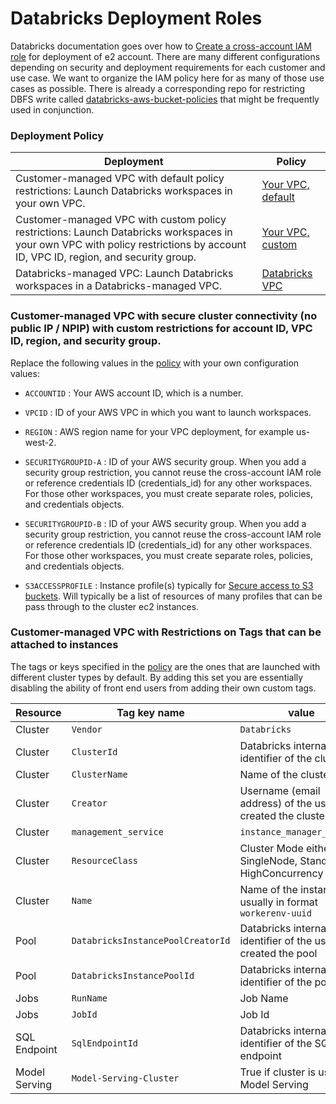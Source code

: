 # Databricks Deployment Roles

Databricks documentation goes over how to [Create a cross-account IAM role](https://docs.databricks.com/administration-guide/account-api/iam-role.html#language-Your%C2%A0VPC,%C2%A0custom) for deployment of e2 account. There are many different configurations depending on security and deployment requirements for each customer and use case. We want to organize the IAM policy here for as many of those use cases as possible. There is already a corresponding repo for restricting DBFS write called [databricks-aws-bucket-policies](https://github.com/databricks/databricks-aws-bucket-policies) that might be frequently used in conjunction.

### Deployment	Policy

| Deployment | Policy |
| ----------- | ----------- |
| Customer-managed VPC with default policy restrictions: Launch Databricks workspaces in your own VPC. | [Your VPC, default](e2-your-vpc-policy) |
| Customer-managed VPC with custom policy restrictions: Launch Databricks workspaces in your own VPC with policy restrictions by account ID, VPC ID, region, and security group. | [Your VPC, custom](e2-custom-vpc-policy) |
| Databricks-managed VPC: Launch Databricks workspaces in a Databricks-managed VPC.| 	[Databricks VPC](e2-databricks-vpc-policy) |

### Customer-managed VPC with secure cluster connectivity (no public IP / NPIP) with custom restrictions for account ID, VPC ID, region, and security group.

Replace the following values in the [policy](e2-custom-vpc-policy) with your own configuration values:

- `ACCOUNTID` : Your AWS account ID, which is a number.

- `VPCID` : ID of your AWS VPC in which you want to launch workspaces.

- `REGION` : AWS region name for your VPC deployment, for example us-west-2.

- `SECURITYGROUPID-A` : ID of your AWS security group. When you add a security group restriction, you cannot reuse the cross-account IAM role or reference credentials ID (credentials_id) for any other workspaces. For those other workspaces, you must create separate roles, policies, and credentials objects.

- `SECURITYGROUPID-B` : ID of your AWS security group. When you add a security group restriction, you cannot reuse the cross-account IAM role or reference credentials ID (credentials_id) for any other workspaces. For those other workspaces, you must create separate roles, policies, and credentials objects.

- `S3ACCESSPROFILE` : Instance profile(s) typically for [Secure access to S3 buckets](https://docs.databricks.com/administration-guide/cloud-configurations/aws/instance-profiles.html#secure-access-to-s3-buckets-using-instance-profiles). Will typically be a list of resources of many profiles that can be pass through to the cluster ec2 instances.

### Customer-managed VPC with Restrictions on Tags that can be attached to instances

The tags or keys specified in the [policy](e2-custom-vpc-disable-custom-tag-policy) are the ones that are launched with different cluster types by default. By adding this set you are essentially disabling the ability of front end users from adding their own custom tags.

|Resource | Tag key name	 | value |
| ----------- | ----------- | ----------- |
|Cluster |`Vendor` |  `Databricks`|
|Cluster |`ClusterId` | Databricks internal identifier of the cluster|
|Cluster |`ClusterName` | Name of the cluster |
|Cluster |`Creator` | Username (email address) of the user who created the cluster|
|Cluster |`management_service` |  `instance_manager_service`|
|Cluster |`ResourceClass`| Cluster Mode either of SingleNode, Standard, or HighConcurrency|
|Cluster |`Name`|Name of the instance usually in format `workerenv-uuid`|
|Pool |`DatabricksInstancePoolCreatorId`| Databricks internal identifier of the user who created the pool|
|Pool |`DatabricksInstancePoolId` | Databricks internal identifier of the pool|
|Jobs |`RunName` | Job Name|
|Jobs |`JobId` | Job Id|
|SQL Endpoint|`SqlEndpointId` | Databricks internal identifier of the SQL endpoint|
|Model Serving|`Model-Serving-Cluster` | True if cluster is used for Model Serving|
